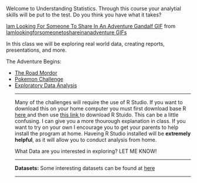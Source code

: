 
Welcome to Understanding Statistics. Through this course your analytial skills will be put to the test. Do you think you have what it takes?  

<p align="center">
<div class="tenor-gif-embed" data-postid="15651459" data-share-method="host" data-width="100%" data-aspect-ratio="1.8721804511278197"><a href="https://tenor.com/view/iam-looking-for-someone-to-share-in-an-adventure-gandalf-ian-mc-kellen-lord-of-the-rings-gif-15651459">Iam Looking For Someone To Share In An Adventure Gandalf GIF</a> from <a href="https://tenor.com/search/iamlookingforsomeonetoshareinanadventure-gifs">Iamlookingforsomeonetoshareinanadventure GIFs</a></div><script type="text/javascript" async src="https://tenor.com/embed.js"></script>
</p>

In this class we will be exploring real world data, creating reports, presentations, and more. 

The Adventure Begins: 
<p>
      <ul>
        <li><a href="https://MerrickMath.github.io/MerrickMath-datachallenge/challenge1.html"> The Road Mordor </a> </li>
        <li><a href="https://merrickmath.github.io/MerrickMath.github.io-PokemonChallenge/"> Pokemon Challenge </a> </li>
        <li><a href="https://MerrickMath.github.io/MerrickMath-datachallenge/challenge2.html"> Exploratory Data Analysis </a> </li>
</p>

---

Many of the challenges will require the use of R Studio. If you want to download this on your home computer you must first download base R <a href="https://www.r-project.org"> here </a> and then use <a href="https://rstudio.com/products/rstudio/download/"> this link </a> to download R Stuido. This can be a little confusing. I can give you a more thourough explanation in class. If you want to try on your own I encourage you to get your parents to help install the program at home. Haveing R Studio installed will be **extremely helpful**, as it will allow you to conduct analysis from home. 

What Data are you interested in exploring? LET ME KNOW! 

---


**Datasets:** Some interesting datasets can be found at  <a href="https://drive.google.com/drive/folders/1lQuOh4jgyZ4GioinfvCYvqRxbOgDn6Be?usp=sharing"> here </a>

___




